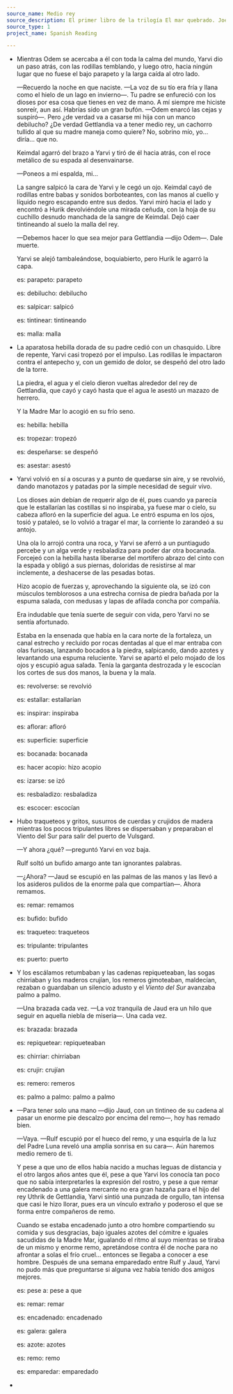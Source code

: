 ```yaml
---
source_name: Medio rey
source_description: El primer libro de la trilogía El mar quebrado. Joe Abercrombie
source_type: 1
project_name: Spanish Reading

---
```


- Mientras Odem se acercaba a él con toda la calma del mundo, Yarvi dio un paso atrás, con las rodillas temblando, y luego otro, hacia ningún lugar que no fuese el bajo parapeto y la larga caída al otro lado.

    —Recuerdo la noche en que naciste. —La voz de su tío era fría y llana como el hielo de un lago en invierno—. Tu padre se enfureció con los dioses por esa cosa que tienes en vez de mano. A mí siempre me hiciste sonreír, aun así. Habrías sido un gran bufón. —Odem enarcó las cejas y suspiró—. Pero ¿de verdad va a casarse mi hija con un manco debilucho? ¿De verdad Gettlandia va a tener medio rey, un cachorro tullido al que su madre maneja como quiere? No, sobrino mío, yo… diría… que no.

    Keimdal agarró del brazo a Yarvi y tiró de él hacia atrás, con el roce metálico de su espada al desenvainarse.

    —Poneos a mi espalda, mi…

    La sangre salpicó la cara de Yarvi y le cegó un ojo. Keimdal cayó de rodillas entre babas y sonidos borboteantes, con las manos al cuello y líquido negro escapando entre sus dedos. Yarvi miró hacia el lado y encontró a Hurik devolviéndole una mirada ceñuda, con la hoja de su cuchillo desnudo manchada de la sangre de Keimdal. Dejó caer tintineando al suelo la malla del rey.

    —Debemos hacer lo que sea mejor para Gettlandia —dijo Odem—. Dale muerte.

    Yarvi se alejó tambaleándose, boquiabierto, pero Hurik le agarró la capa.

    <div markdown="1" class="tagged-entries">

    es: parapeto: parapeto

    es: debilucho: debilucho

    es: salpicar: salpicó

    es: tintinear: tintineando

    es: malla: malla

    </div>

- La aparatosa hebilla dorada de su padre cedió con un chasquido. Libre de repente, Yarvi casi tropezó por el impulso.
Las rodillas le impactaron contra el antepecho y, con un gemido de dolor, se despeñó del otro lado de la torre.

    La piedra, el agua y el cielo dieron vueltas alrededor del rey de Gettlandia, que cayó y cayó hasta que el agua le asestó un mazazo de herrero.

    Y la Madre Mar lo acogió en su frío seno.

    <div markdown="1" class="tagged-entries">

    es: hebilla: hebilla

    es: tropezar: tropezó

    es: despeñarse: se despeñó

    es: asestar: asestó

    </div>

- Yarvi volvió en sí a oscuras y a punto de quedarse sin aire, y se revolvió, dando manotazos y patadas por la simple necesidad de seguir vivo.

    Los dioses aún debían de requerir algo de él, pues cuando ya parecía que le estallarían las costillas si no inspiraba, ya fuese mar o cielo, su cabeza afloró en la superficie del agua. Le entró espuma en los ojos, tosió y pataleó, se lo volvió a tragar el mar, la corriente lo zarandeó a su antojo.

    Una ola lo arrojó contra una roca, y Yarvi se aferró a un puntiagudo percebe y un alga verde y resbaladiza para poder dar otra bocanada. Forcejeó con la hebilla hasta liberarse del mortífero abrazo del cinto con la espada y obligó a sus piernas, doloridas de resistirse al mar inclemente, a deshacerse de las pesadas botas.

    Hizo acopio de fuerzas y, aprovechando la siguiente ola, se izó con músculos temblorosos a una estrecha cornisa de piedra bañada por la espuma salada, con medusas y lapas de afilada concha por compañía.

    Era indudable que tenía suerte de seguir con vida, pero Yarvi no se sentía afortunado.

    Estaba en la ensenada que había en la cara norte de la fortaleza, un canal estrecho y recluido por rocas dentadas al que el mar entraba con olas furiosas, lanzando bocados a la piedra, salpicando, dando azotes y levantando una espuma reluciente. Yarvi se apartó el pelo mojado de los ojos y escupió agua salada. Tenía la garganta destrozada y le escocían los cortes de sus dos manos, la buena y la mala.

    <div markdown="1" class="tagged-entries">

    es: revolverse: se revolvió

    es: estallar: estallarían

    es: inspirar: inspiraba

    es: aflorar: afloró

    es: superficie: superficie

    es: bocanada: bocanada

    es: hacer acopio: hizo acopio

    es: izarse: se izó

    es: resbaladizo: resbaladiza

    es: escocer: escocían

    </div>

- Hubo traqueteos y gritos, susurros de cuerdas y crujidos de madera mientras los pocos tripulantes libres se dispersaban y preparaban el Viento del Sur para salir del puerto de Vulsgard.

    —Y ahora ¿qué? —preguntó Yarvi en voz baja.

    Rulf soltó un bufido amargo ante tan ignorantes palabras.

    —¿Ahora? —Jaud se escupió en las palmas de las manos y las llevó a los asideros pulidos de la enorme pala que compartían—. Ahora remamos.

    <div markdown="1" class="tagged-entries">

    es: remar: remamos

    es: bufido: bufido

    es: traqueteo: traqueteos

    es: tripulante: tripulantes

    es: puerto: puerto

    </div>

- Y los escálamos retumbaban y las cadenas repiqueteaban, las sogas chirriaban y los maderos crujían, los remeros gimoteaban, maldecían, rezaban o guardaban un silencio adusto y el _Viento del Sur_ avanzaba palmo a palmo.

    —Una brazada cada vez. —La voz tranquila de Jaud era un hilo que seguir en aquella niebla de miseria—. Una cada vez.

    <div markdown="1" class="tagged-entries">

    es: brazada: brazada

    es: repiquetear: repiqueteaban

    es: chirriar: chirriaban

    es: crujir: crujían

    es: remero: remeros

    es: palmo a palmo: palmo a palmo

    </div>

- —Para tener solo una mano —dijo Jaud, con un tintineo de su cadena al pasar un enorme pie descalzo por encima del remo—, hoy has remado bien.

    —Vaya. —Rulf escupió por el hueco del remo, y una esquirla de la luz del Padre Luna reveló una amplia sonrisa en su cara—. Aún haremos medio remero de ti.

    Y pese a que uno de ellos había nacido a muchas leguas de distancia y el otro largos años antes que él, pese a que Yarvi los conocía tan poco que no sabía interpretarles la expresión del rostro, y pese a que remar encadenado a una galera mercante no era gran hazaña para el hijo del rey Uthrik de Gettlandia, Yarvi sintió una punzada de orgullo, tan intensa que casi le hizo llorar, pues era un vínculo extraño y poderoso el que se forma entre compañeros de remo.

    Cuando se estaba encadenado junto a otro hombre compartiendo su comida y sus desgracias, bajo iguales azotes del cómitre e iguales sacudidas de la Madre Mar, igualando el ritmo al suyo mientras se tiraba de un mismo y enorme remo, apretándose contra él de noche para no afrontar a solas el frío cruel… entonces se llegaba a conocer a ese hombre. Después de una semana emparedado entre Rulf y Jaud, Yarvi no pudo más que preguntarse si alguna vez había tenido dos amigos mejores.

    <div markdown="1" class="tagged-entries">

    es: pese a: pese a que

    es: remar: remar

    es: encadenado: encadenado

    es: galera: galera

    es: azote: azotes

    es: remo: remo

    es: emparedar: emparedado

    </div>

- 
